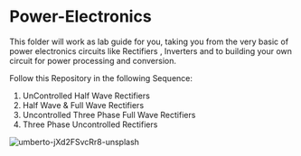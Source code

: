 # Power-Electronics
This folder will work as lab guide for you, taking you from the very basic of power electronics circuits like Rectifiers , Inverters and to building your own circuit for power processing and conversion.

Follow this Repository in the following Sequence: 
1. UnControlled Half Wave Rectifiers
2. Half Wave & Full Wave Rectifiers
3. Uncontrolled Three Phase Full Wave Rectifiers
4. Three Phase Uncontrolled Rectifiers

![umberto-jXd2FSvcRr8-unsplash](https://user-images.githubusercontent.com/80267029/192086769-eccaa521-fcdb-4fa0-9cef-4d7a4d5ad34d.jpg)

